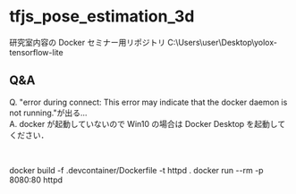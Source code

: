 # tfjs_pose_estimation_3d

研究室内容の Docker セミナー用リポジトリ
C:\Users\user\Desktop\yolox-tensorflow-lite

## Q&A

Q. "error during connect: This error may indicate that the docker daemon is not running."が出る…  
A. docker が起動していないので Win10 の場合は Docker Desktop を起動してください．

<br>

docker build -f .devcontainer/Dockerfile -t httpd .
docker run --rm -p 8080:80 httpd
